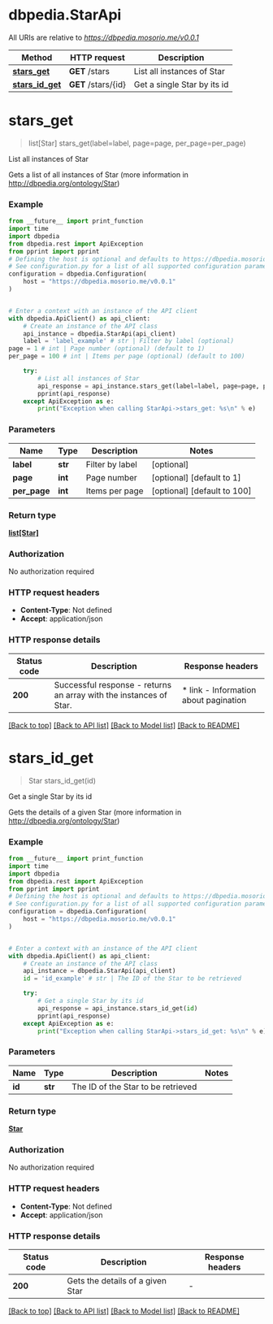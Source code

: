 # dbpedia.StarApi

All URIs are relative to *https://dbpedia.mosorio.me/v0.0.1*

Method | HTTP request | Description
------------- | ------------- | -------------
[**stars_get**](StarApi.md#stars_get) | **GET** /stars | List all instances of Star
[**stars_id_get**](StarApi.md#stars_id_get) | **GET** /stars/{id} | Get a single Star by its id


# **stars_get**
> list[Star] stars_get(label=label, page=page, per_page=per_page)

List all instances of Star

Gets a list of all instances of Star (more information in http://dbpedia.org/ontology/Star)

### Example

```python
from __future__ import print_function
import time
import dbpedia
from dbpedia.rest import ApiException
from pprint import pprint
# Defining the host is optional and defaults to https://dbpedia.mosorio.me/v0.0.1
# See configuration.py for a list of all supported configuration parameters.
configuration = dbpedia.Configuration(
    host = "https://dbpedia.mosorio.me/v0.0.1"
)


# Enter a context with an instance of the API client
with dbpedia.ApiClient() as api_client:
    # Create an instance of the API class
    api_instance = dbpedia.StarApi(api_client)
    label = 'label_example' # str | Filter by label (optional)
page = 1 # int | Page number (optional) (default to 1)
per_page = 100 # int | Items per page (optional) (default to 100)

    try:
        # List all instances of Star
        api_response = api_instance.stars_get(label=label, page=page, per_page=per_page)
        pprint(api_response)
    except ApiException as e:
        print("Exception when calling StarApi->stars_get: %s\n" % e)
```

### Parameters

Name | Type | Description  | Notes
------------- | ------------- | ------------- | -------------
 **label** | **str**| Filter by label | [optional] 
 **page** | **int**| Page number | [optional] [default to 1]
 **per_page** | **int**| Items per page | [optional] [default to 100]

### Return type

[**list[Star]**](Star.md)

### Authorization

No authorization required

### HTTP request headers

 - **Content-Type**: Not defined
 - **Accept**: application/json

### HTTP response details
| Status code | Description | Response headers |
|-------------|-------------|------------------|
**200** | Successful response - returns an array with the instances of Star. |  * link - Information about pagination <br>  |

[[Back to top]](#) [[Back to API list]](../README.md#documentation-for-api-endpoints) [[Back to Model list]](../README.md#documentation-for-models) [[Back to README]](../README.md)

# **stars_id_get**
> Star stars_id_get(id)

Get a single Star by its id

Gets the details of a given Star (more information in http://dbpedia.org/ontology/Star)

### Example

```python
from __future__ import print_function
import time
import dbpedia
from dbpedia.rest import ApiException
from pprint import pprint
# Defining the host is optional and defaults to https://dbpedia.mosorio.me/v0.0.1
# See configuration.py for a list of all supported configuration parameters.
configuration = dbpedia.Configuration(
    host = "https://dbpedia.mosorio.me/v0.0.1"
)


# Enter a context with an instance of the API client
with dbpedia.ApiClient() as api_client:
    # Create an instance of the API class
    api_instance = dbpedia.StarApi(api_client)
    id = 'id_example' # str | The ID of the Star to be retrieved

    try:
        # Get a single Star by its id
        api_response = api_instance.stars_id_get(id)
        pprint(api_response)
    except ApiException as e:
        print("Exception when calling StarApi->stars_id_get: %s\n" % e)
```

### Parameters

Name | Type | Description  | Notes
------------- | ------------- | ------------- | -------------
 **id** | **str**| The ID of the Star to be retrieved | 

### Return type

[**Star**](Star.md)

### Authorization

No authorization required

### HTTP request headers

 - **Content-Type**: Not defined
 - **Accept**: application/json

### HTTP response details
| Status code | Description | Response headers |
|-------------|-------------|------------------|
**200** | Gets the details of a given Star |  -  |

[[Back to top]](#) [[Back to API list]](../README.md#documentation-for-api-endpoints) [[Back to Model list]](../README.md#documentation-for-models) [[Back to README]](../README.md)

